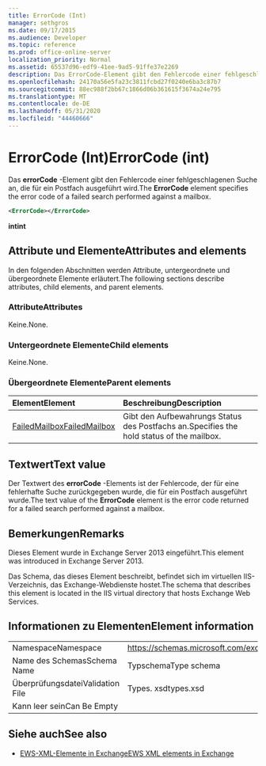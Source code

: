 ```yaml
---
title: ErrorCode (Int)
manager: sethgros
ms.date: 09/17/2015
ms.audience: Developer
ms.topic: reference
ms.prod: office-online-server
localization_priority: Normal
ms.assetid: 65537d96-edf9-41ee-9ad5-91ffe37e2269
description: Das ErrorCode-Element gibt den Fehlercode einer fehlgeschlagenen Suche an, die für ein Postfach ausgeführt wird.
ms.openlocfilehash: 24170a56e5fa23c3811fcbd27f0240e6ba3c87b7
ms.sourcegitcommit: 88ec988f2bb67c1866d06b361615f3674a24e795
ms.translationtype: MT
ms.contentlocale: de-DE
ms.lasthandoff: 05/31/2020
ms.locfileid: "44460666"
---
```

# <a name="errorcode-int"></a><span data-ttu-id="c452f-103">ErrorCode (Int)</span><span class="sxs-lookup"><span data-stu-id="c452f-103">ErrorCode (int)</span></span>

<span data-ttu-id="c452f-104">Das **errorCode** -Element gibt den Fehlercode einer fehlgeschlagenen Suche an, die für ein Postfach ausgeführt wird.</span><span class="sxs-lookup"><span data-stu-id="c452f-104">The **ErrorCode** element specifies the error code of a failed search performed against a mailbox.</span></span> 
  
```XML
<ErrorCode></ErrorCode>
```

 <span data-ttu-id="c452f-105">**int**</span><span class="sxs-lookup"><span data-stu-id="c452f-105">**int**</span></span>
## <a name="attributes-and-elements"></a><span data-ttu-id="c452f-106">Attribute und Elemente</span><span class="sxs-lookup"><span data-stu-id="c452f-106">Attributes and elements</span></span>

<span data-ttu-id="c452f-107">In den folgenden Abschnitten werden Attribute, untergeordnete und übergeordnete Elemente erläutert.</span><span class="sxs-lookup"><span data-stu-id="c452f-107">The following sections describe attributes, child elements, and parent elements.</span></span>
  
### <a name="attributes"></a><span data-ttu-id="c452f-108">Attribute</span><span class="sxs-lookup"><span data-stu-id="c452f-108">Attributes</span></span>

<span data-ttu-id="c452f-109">Keine.</span><span class="sxs-lookup"><span data-stu-id="c452f-109">None.</span></span>
  
### <a name="child-elements"></a><span data-ttu-id="c452f-110">Untergeordnete Elemente</span><span class="sxs-lookup"><span data-stu-id="c452f-110">Child elements</span></span>

<span data-ttu-id="c452f-111">Keine.</span><span class="sxs-lookup"><span data-stu-id="c452f-111">None.</span></span>
  
### <a name="parent-elements"></a><span data-ttu-id="c452f-112">Übergeordnete Elemente</span><span class="sxs-lookup"><span data-stu-id="c452f-112">Parent elements</span></span>

|<span data-ttu-id="c452f-113">**Element**</span><span class="sxs-lookup"><span data-stu-id="c452f-113">**Element**</span></span>|<span data-ttu-id="c452f-114">**Beschreibung**</span><span class="sxs-lookup"><span data-stu-id="c452f-114">**Description**</span></span>|
|:-----|:-----|
|[<span data-ttu-id="c452f-115">FailedMailbox</span><span class="sxs-lookup"><span data-stu-id="c452f-115">FailedMailbox</span></span>](failedmailbox.md) <br/> |<span data-ttu-id="c452f-116">Gibt den Aufbewahrungs Status des Postfachs an.</span><span class="sxs-lookup"><span data-stu-id="c452f-116">Specifies the hold status of the mailbox.</span></span>  <br/> |
   
## <a name="text-value"></a><span data-ttu-id="c452f-117">Textwert</span><span class="sxs-lookup"><span data-stu-id="c452f-117">Text value</span></span>

<span data-ttu-id="c452f-118">Der Textwert des **errorCode** -Elements ist der Fehlercode, der für eine fehlerhafte Suche zurückgegeben wurde, die für ein Postfach ausgeführt wurde.</span><span class="sxs-lookup"><span data-stu-id="c452f-118">The text value of the **ErrorCode** element is the error code returned for a failed search performed against a mailbox.</span></span> 
  
## <a name="remarks"></a><span data-ttu-id="c452f-119">Bemerkungen</span><span class="sxs-lookup"><span data-stu-id="c452f-119">Remarks</span></span>

<span data-ttu-id="c452f-120">Dieses Element wurde in Exchange Server 2013 eingeführt.</span><span class="sxs-lookup"><span data-stu-id="c452f-120">This element was introduced in Exchange Server 2013.</span></span>
  
<span data-ttu-id="c452f-121">Das Schema, das dieses Element beschreibt, befindet sich im virtuellen IIS-Verzeichnis, das Exchange-Webdienste hostet.</span><span class="sxs-lookup"><span data-stu-id="c452f-121">The schema that describes this element is located in the IIS virtual directory that hosts Exchange Web Services.</span></span>
  
## <a name="element-information"></a><span data-ttu-id="c452f-122">Informationen zu Elementen</span><span class="sxs-lookup"><span data-stu-id="c452f-122">Element information</span></span>

|||
|:-----|:-----|
|<span data-ttu-id="c452f-123">Namespace</span><span class="sxs-lookup"><span data-stu-id="c452f-123">Namespace</span></span>  <br/> |https://schemas.microsoft.com/exchange/services/2006/types  <br/> |
|<span data-ttu-id="c452f-124">Name des Schemas</span><span class="sxs-lookup"><span data-stu-id="c452f-124">Schema Name</span></span>  <br/> |<span data-ttu-id="c452f-125">Typschema</span><span class="sxs-lookup"><span data-stu-id="c452f-125">Type schema</span></span>  <br/> |
|<span data-ttu-id="c452f-126">Überprüfungsdatei</span><span class="sxs-lookup"><span data-stu-id="c452f-126">Validation File</span></span>  <br/> |<span data-ttu-id="c452f-127">Types. xsd</span><span class="sxs-lookup"><span data-stu-id="c452f-127">types.xsd</span></span>  <br/> |
|<span data-ttu-id="c452f-128">Kann leer sein</span><span class="sxs-lookup"><span data-stu-id="c452f-128">Can Be Empty</span></span>  <br/> ||
   
## <a name="see-also"></a><span data-ttu-id="c452f-129">Siehe auch</span><span class="sxs-lookup"><span data-stu-id="c452f-129">See also</span></span>



- [<span data-ttu-id="c452f-130">EWS-XML-Elemente in Exchange</span><span class="sxs-lookup"><span data-stu-id="c452f-130">EWS XML elements in Exchange</span></span>](ews-xml-elements-in-exchange.md)

